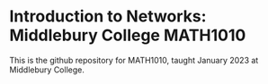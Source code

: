 # Introduction to Networks: Middlebury College MATH1010
This is the github repository for MATH1010, taught January 2023 at Middlebury College.
